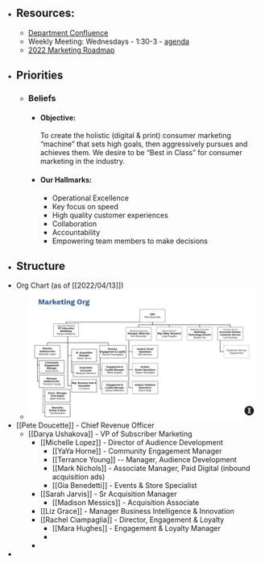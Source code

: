 - ## Resources:
	- [Department Confluence](https://inquirer.atlassian.net/wiki/spaces/MAR/overview)
	- Weekly Meeting: Wednesdays - 1:30-3 - [agenda](https://docs.google.com/spreadsheets/d/1p37DccIHJMS97JWD1EtGGNQ29kEDkwS4Ih_kuCt-eBY/edit#gid=0)
	- [2022 Marketing Roadmap](https://docs.google.com/spreadsheets/d/1d6Cn8yTeTRiPb5lOHTmlFAKyK9L0iiETBhPe5o4F0Bs/edit#gid=1383755865)
- ## Priorities
	- ### Beliefs
		- #### Objective:  
		  To create the holistic (digital & print) consumer marketing “machine” that sets high goals, then aggressively pursues and achieves them. We desire to be “Best in Class” for consumer marketing in the industry.
		- #### Our Hallmarks:
			- Operational Excellence
			- Key focus on speed
			- High quality customer experiences
			- Collaboration
			- Accountability
			- Empowering team members to make decisions
- ## Structure
- Org Chart (as of [[2022/04/13]])
	- ![image.png](../../assets/image_1649853833460_0.png)
- [[Pete Doucette]] - Chief Revenue Officer
	- [[Darya Ushakova]] - VP of Subscriber Marketing
		- [[Michelle Lopez]] - Director of Audience Development
			- [[YaYa Horne]] - Community Engagement Manager
			- [[Terrance Young]] -- Manager, Audience Development
			- [[Mark Nichols]] - Associate Manager, Paid Digital (inbound acquisition ads)
			- [[Gia Benedetti]] - Events & Store Specialist
		- [[Sarah Jarvis]] - Sr Acquisition Manager
			- [[Madison Messics]] - Acquisition Associate
		- [[Liz Grace]] - Manager Business Intelligence & Innovation
		- [[Rachel Ciampaglia]] - Director, Engagement & Loyalty
			- [[Mara Hughes]] - Engagement & Loyalty Manager
			-
		-
-